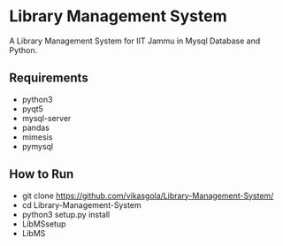 # Library Management System
A Library Management System for IIT Jammu in Mysql Database and Python.

## Requirements
- python3
- pyqt5
- mysql-server
- pandas
- mimesis
- pymysql

## How to Run
- git clone https://github.com/vikasgola/Library-Management-System/
- cd Library-Management-System
- python3 setup.py install
- LibMSsetup
- LibMS